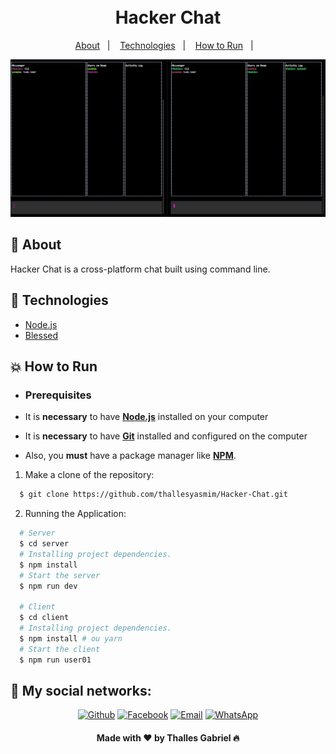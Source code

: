 <h1 align="center">
    <br>Hacker Chat<br/>
</h1>


<p align="center">
  <a href="#bookmark">About</a>&nbsp;&nbsp;&nbsp;|&nbsp;&nbsp;&nbsp;
  <a href="#rocket">Technologies</a>&nbsp;&nbsp;&nbsp;|&nbsp;&nbsp;&nbsp;
  <a href="#boom">How to Run</a>&nbsp;&nbsp;&nbsp;|&nbsp;&nbsp;&nbsp;
</p>

<p align="center">
  <img alt="project design" src="./.github/hacker_chat.PNG" />
<p>

## :bookmark: About

Hacker Chat is a cross-platform chat built using command line.

## :rocket: Technologies

-  [Node.js](https://nodejs.org/en/)
-  [Blessed](https://www.npmjs.com/package/blessed)

## :boom: How to Run

- ### **Prerequisites**

 - It is **necessary** to have **[Node.js](https://nodejs.org/en/)** installed on your computer
 - It is **necessary** to have **[Git](https://git-scm.com/)** installed and configured on the computer
 - Also, you **must** have a package manager like **[NPM](https://www.npmjs.com/)**.

1. Make a clone of the repository:

```sh
  $ git clone https://github.com/thallesyasmim/Hacker-Chat.git
```

2. Running the Application:

```sh
  # Server
  $ cd server
  # Installing project dependencies.
  $ npm install 
  # Start the server
  $ npm run dev 

  # Client
  $ cd client
  # Installing project dependencies.
  $ npm install # ou yarn 
  # Start the client
  $ npm run user01 
```

<h2>📱 My social networks:</h2>

<p align="center">
   <a href="https://bit.ly/thalles-github" target="_blank" >
    <img alt="Github" src="https://img.shields.io/badge/Github--%23F8952D?style=social&logo=github"></a>
    
      
  <a href="https://bit.ly/thalles-facebook" target="_blank" >
    <img alt="Facebook" src="https://img.shields.io/badge/Facebook--%23F8952D?style=social&logo=facebook"></a>
    
    
  <a href="mailto:ithallesgabriel1307@gmail.com" target="_blank" >
    <img alt="Email" src="https://img.shields.io/badge/Email--%23F8952D?style=social&logo=gmail"></a> 
  
  <a href="https://bit.ly/thalles-whatsapp" target="_blank" >
    <img alt="WhatsApp" src="https://img.shields.io/badge/Whatsapp--%23F8952D?style=social&logo=whatsapp"></a>
 </p>


<h4 align="center">Made with ❤ by Thalles Gabriel 🔥</h4>

